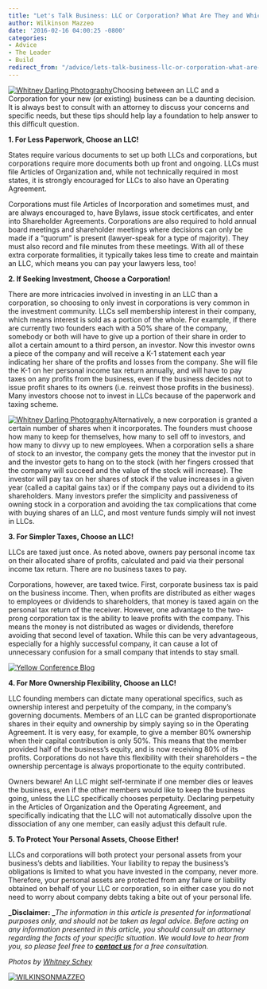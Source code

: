 ```yaml
---
title: "Let's Talk Business: LLC or Corporation? What Are They and Which is Best for Your Business?"
author: Wilkinson Mazzeo
date: '2016-02-16 04:00:25 -0800'
categories:
- Advice
- The Leader
- Build
redirect_from: "/advice/lets-talk-business-llc-or-corporation-what-are-they-and-which-is-best-for-you/"
---
```


[![Whitney Darling Photography](https://yellow-blog-images.imgix.net/2016/02/kiana2.jpg)](https://yellow-blog-images.imgix.net/2016/02/kiana2.jpg)Choosing
between an LLC and a Corporation for your new (or existing) business can be a daunting decision. It
is always best to consult with an attorney to discuss your concerns and specific needs, but these
tips should help lay a foundation to help answer to this difficult question.

**1\. For Less Paperwork, Choose an LLC!**

States require various documents to set up both LLCs and corporations, but corporations require more
documents both up front and ongoing. LLCs must file Articles of Organization and, while not
technically required in most states, it is strongly encouraged for LLCs to also have an Operating
Agreement.

Corporations must file Articles of Incorporation and sometimes must, and are always encouraged to,
have Bylaws, issue stock certificates, and enter into Shareholder Agreements. Corporations are also
required to hold annual board meetings and shareholder meetings where decisions can only be made if
a “quorum” is present (lawyer-speak for a type of majority). They must also record and file minutes
from these meetings. With all of these extra corporate formalities, it typically takes less time to
create and maintain an LLC, which means you can pay your lawyers less, too!

**2\. If Seeking Investment, Choose a Corporation!**

There are more intricacies involved in investing in an LLC than a corporation, so choosing to only
invest in corporations is very common in the investment community. LLCs sell membership interest in
their company, which means interest is sold as a portion of the whole. For example, if there are
currently two founders each with a 50% share of the company, somebody or both will have to give up a
portion of their share in order to allot a certain amount to a third person, an investor. Now this
investor owns a piece of the company and will receive a K-1 statement each year indicating her share
of the profits and losses from the company. She will file the K-1 on her personal income tax return
annually, and will have to pay taxes on any profits from the business, even if the business decides
not to issue profit shares to its owners (i.e. reinvest those profits in the business). Many
investors choose not to invest in LLCs because of the paperwork and taxing scheme.

[![Whitney Darling Photography](https://yellow-blog-images.imgix.net/2016/02/IMG_0507.jpg)](https://yellow-blog-images.imgix.net/2016/02/IMG_0507.jpg)Alternatively,
a new corporation is granted a certain number of shares when it incorporates. The founders must
choose how many to keep for themselves, how many to sell off to investors, and how many to divvy up
to new employees. When a corporation sells a share of stock to an investor, the company gets the
money that the investor put in and the investor gets to hang on to the stock (with her fingers
crossed that the company will succeed and the value of the stock will increase). The investor will
pay tax on her shares of stock if the value increases in a given year (called a capital gains tax)
or if the company pays out a dividend to its shareholders. Many investors prefer the simplicity and
passiveness of owning stock in a corporation and avoiding the tax complications that come with
buying shares of an LLC, and most venture funds simply will not invest in LLCs.

**3\. For Simpler Taxes, Choose an LLC!**

LLCs are taxed just once. As noted above, owners pay personal income tax on their allocated share of
profits, calculated and paid via their personal income tax return. There are no business taxes to
pay.

Corporations, however, are taxed twice. First, corporate business tax is paid on the business
income. Then, when profits are distributed as either wages to employees or dividends to
shareholders, that money is taxed again on the personal tax return of the receiver. However, one
advantage to the two-prong corporation tax is the ability to leave profits with the company. This
means the money is not distributed as wages or dividends, therefore avoiding that second level of
taxation. While this can be very advantageous, especially for a highly successful company, it can
cause a lot of unnecessary confusion for a small company that intends to stay small.

[![Yellow Conference Blog](https://yellow-blog-images.imgix.net/2016/02/IMG_0539.jpg)](https://yellow-blog-images.imgix.net/2016/02/IMG_0539.jpg)

**4\. For More Ownership Flexibility, Choose an LLC!**

LLC founding members can dictate many operational specifics, such as ownership interest and
perpetuity of the company, in the company’s governing documents. Members of an LLC can be granted
disproportionate shares in their equity and ownership by simply saying so in the Operating
Agreement. It is very easy, for example, to give a member 80% ownership when their capital
contribution is only 50%. This means that the member provided half of the business’s equity, and is
now receiving 80% of its profits. Corporations do not have this flexibility with their shareholders
– the ownership percentage is always proportionate to the equity contributed.

Owners beware! An LLC might self-terminate if one member dies or leaves the business, even if the
other members would like to keep the business going, unless the LLC specifically chooses perpetuity.
Declaring perpetuity in the Articles of Organization and the Operating Agreement, and specifically
indicating that the LLC will not automatically dissolve upon the dissociation of any one member, can
easily adjust this default rule.

**5\. To Protect Your Personal Assets, Choose Either!**

LLCs and corporations will both protect your personal assets from your business’s debts and
liabilities. Your liability to repay the business’s obligations is limited to what you have invested
in the company, never more. Therefore, your personal assets are protected from any failure or
liability obtained on behalf of your LLC or corporation, so in either case you do not need to worry
about company debts taking a bite out of your personal life.

**_Disclaimer: _**_The information in this article is presented for informational purposes only, and
should not be taken as legal advice. Before acting on any information presented in this article, you
should consult an attorney regarding the facts of your specific situation. We would love to hear
from you, so please feel free to _[**_contact us_**](http://www.wilkinsonmazzeo.com/)_ for a free
consultation._

_Photos by [Whitney Schey](http://whitneydarling.com/lifestyle-kiana-scott/)_

[![WILKINSONMAZZEO](https://yellow-blog-images.imgix.net/2016/02/WILKINSONMAZZEO.jpg)](http://wilkinsonmazzeo.com/)
